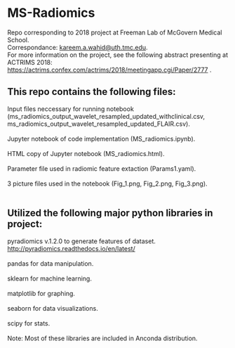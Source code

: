 # MS-Radiomics
Repo corresponding to 2018 project at Freeman Lab of McGovern Medical School. <br>
Correspondance: kareem.a.wahid@uth.tmc.edu. <br> 
For more information on the project, see the following abstract presenting at ACTRIMS 2018: https://actrims.confex.com/actrims/2018/meetingapp.cgi/Paper/2777 . 

## This repo contains the following files: 
Input files neccessary for running notebook (ms_radiomics_output_wavelet_resampled_updated_withclinical.csv, ms_radiomics_output_wavelet_resampled_updated_FLAIR.csv). <br><br>
Jupyter notebook of code implementation (MS_radiomics.ipynb). <br><br>
HTML copy of Jupyter notebook (MS_radiomics.html).<br><br>
Parameter file used in radiomic feature extaction (Params1.yaml). <br><br>
3 picture files used in the notebook (Fig_1.png, Fig_2.png, Fig_3.png). <br><br>

## Utilized the following major python libraries in project: 
pyradiomics v.1.2.0 to generate features of dataset. http://pyradiomics.readthedocs.io/en/latest/ <br><br>
pandas for data manipulation.<br><br>
sklearn for machine learning.<br><br>
matplotlib for graphing.<br><br>
seaborn for data visualizations. <br><br>
scipy for stats. <br><br>
Note: Most of these libraries are included in Anconda distribution. 
